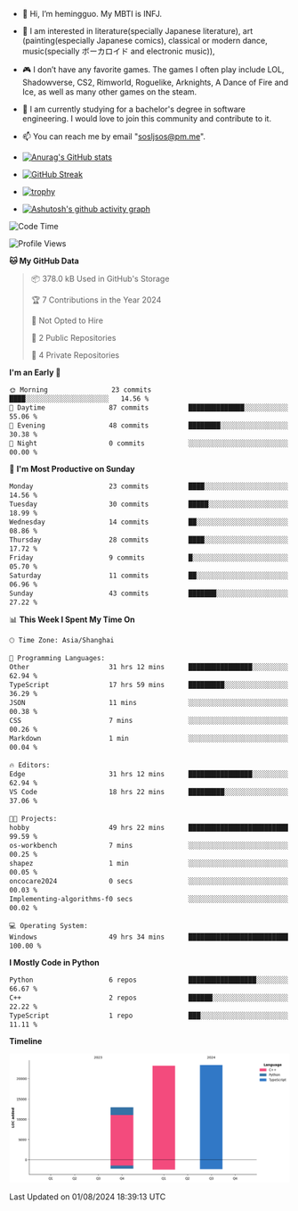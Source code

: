 - 👋 Hi, I’m hemingguo. My MBTI is INFJ.
- 🎨 I am interested in literature(specially Japanese literature), art (painting(especially Japanese comics), classical or modern dance, music(specially ボーカロイド and electronic music)),
- 🎮 I don’t have any favorite games. The games I often play include LOL, Shadowverse, CS2, Rimworld, Roguelike, Arknights, A Dance of Fire and Ice, as well as many other games on the steam.
- 🌱 I am currently studying for a bachelor's degree in software engineering. I would love to join this community and contribute to it.

- 📫 You can reach me by email "sosljsos@pm.me".


- [![Anurag's GitHub stats](https://github-readme-stats.vercel.app/api?username=hemingguo&show_icons=true&count_private=true&theme=aura&hide_border=true&icon_color=FF4500&text_color=76EE00)](https://github.com/anuraghazra/github-readme-stats)
  
- [![GitHub Streak](https://github-readme-streak-stats.herokuapp.com/?user=hemingguo&hide_border=true&theme=tokyonight)](https://git.io/streak-stats)
  
- [![trophy](https://github-profile-trophy.vercel.app/?username=hemingguo&theme=dracula)](https://github.com/ryo-ma/github-profile-trophy)
- [![Ashutosh's github activity graph](https://github-readme-activity-graph.vercel.app/graph?username=hemingguo&theme=tokyo-night&hide_border=true)](https://github.com/ashutosh00710/github-readme-activity-graph)
<!--START_SECTION:waka-->
![Code Time](http://img.shields.io/badge/Code%20Time-1%2C153%20hrs%2034%20mins-blue)

![Profile Views](http://img.shields.io/badge/Profile%20Views-12-blue)

**🐱 My GitHub Data** 

> 📦 378.0 kB Used in GitHub's Storage 
 > 
> 🏆 7 Contributions in the Year 2024
 > 
> 🚫 Not Opted to Hire
 > 
> 📜 2 Public Repositories 
 > 
> 🔑 4 Private Repositories 
 > 
**I'm an Early 🐤** 

```text
🌞 Morning                23 commits          ████░░░░░░░░░░░░░░░░░░░░░   14.56 % 
🌆 Daytime                87 commits          ██████████████░░░░░░░░░░░   55.06 % 
🌃 Evening                48 commits          ████████░░░░░░░░░░░░░░░░░   30.38 % 
🌙 Night                  0 commits           ░░░░░░░░░░░░░░░░░░░░░░░░░   00.00 % 
```
📅 **I'm Most Productive on Sunday** 

```text
Monday                   23 commits          ████░░░░░░░░░░░░░░░░░░░░░   14.56 % 
Tuesday                  30 commits          █████░░░░░░░░░░░░░░░░░░░░   18.99 % 
Wednesday                14 commits          ██░░░░░░░░░░░░░░░░░░░░░░░   08.86 % 
Thursday                 28 commits          ████░░░░░░░░░░░░░░░░░░░░░   17.72 % 
Friday                   9 commits           █░░░░░░░░░░░░░░░░░░░░░░░░   05.70 % 
Saturday                 11 commits          ██░░░░░░░░░░░░░░░░░░░░░░░   06.96 % 
Sunday                   43 commits          ███████░░░░░░░░░░░░░░░░░░   27.22 % 
```


📊 **This Week I Spent My Time On** 

```text
🕑︎ Time Zone: Asia/Shanghai

💬 Programming Languages: 
Other                    31 hrs 12 mins      ████████████████░░░░░░░░░   62.94 % 
TypeScript               17 hrs 59 mins      █████████░░░░░░░░░░░░░░░░   36.29 % 
JSON                     11 mins             ░░░░░░░░░░░░░░░░░░░░░░░░░   00.38 % 
CSS                      7 mins              ░░░░░░░░░░░░░░░░░░░░░░░░░   00.26 % 
Markdown                 1 min               ░░░░░░░░░░░░░░░░░░░░░░░░░   00.04 % 

🔥 Editors: 
Edge                     31 hrs 12 mins      ████████████████░░░░░░░░░   62.94 % 
VS Code                  18 hrs 22 mins      █████████░░░░░░░░░░░░░░░░   37.06 % 

🐱‍💻 Projects: 
hobby                    49 hrs 22 mins      █████████████████████████   99.59 % 
os-workbench             7 mins              ░░░░░░░░░░░░░░░░░░░░░░░░░   00.25 % 
shapez                   1 min               ░░░░░░░░░░░░░░░░░░░░░░░░░   00.05 % 
oncocare2024             0 secs              ░░░░░░░░░░░░░░░░░░░░░░░░░   00.03 % 
Implementing-algorithms-f0 secs              ░░░░░░░░░░░░░░░░░░░░░░░░░   00.02 % 

💻 Operating System: 
Windows                  49 hrs 34 mins      █████████████████████████   100.00 % 
```

**I Mostly Code in Python** 

```text
Python                   6 repos             █████████████████░░░░░░░░   66.67 % 
C++                      2 repos             ██████░░░░░░░░░░░░░░░░░░░   22.22 % 
TypeScript               1 repo              ███░░░░░░░░░░░░░░░░░░░░░░   11.11 % 
```



**Timeline**

![Lines of Code chart](https://raw.githubusercontent.com/hemingguo/hemingguo/main/assets/bar_graph.png)


 Last Updated on 01/08/2024 18:39:13 UTC
<!--END_SECTION:waka-->
<!---
hemingguo/hemingguo is a ✨ special ✨ repository because its `README.md` (this file) appears on your GitHub profile.
You can click the Preview link to take a look at your changes.
--->

